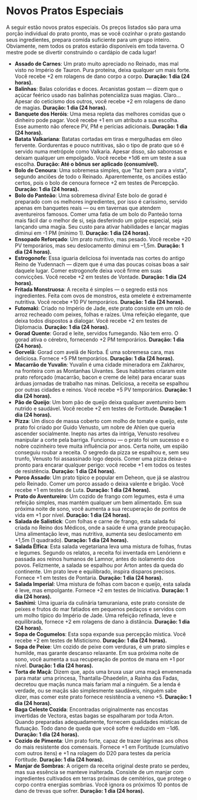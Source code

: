# Novos Pratos Especiais

A seguir estão novos pratos especiais. Os preços listados são para uma porção individual do prato pronto, mas se você cozinhar o prato gastando seus ingredientes, prepara comida suficiente para um grupo inteiro. Obviamente, nem todos os pratos estarão disponíveis em toda taverna. O mestre pode se divertir construindo o cardápio de cada lugar!

- **Assado de Carnes**: Um prato muito apreciado no Reinado, mas mal visto no Império de Tauron. Pura proteína, deixa qualquer um mais forte. Você recebe +2 em rolagens de dano corpo a corpo. **Duração: 1 dia (24 horas).**
- **Balinhas**: Balas coloridas e doces. Arcanistas gostam — dizem que o açúcar feérico usado nas balinhas potencializa suas magias. Claro… Apesar do ceticismo dos outros, você recebe +2 em rolagens de dano de magias. **Duração: 1 dia (24 horas).**
- **Banquete dos Heróis**: Uma mesa repleta das melhores comidas que o dinheiro pode pagar. Você recebe +1 em um atributo a sua escolha. Esse aumento não oferece PV, PM e perícias adicionais. **Duração: 1 dia (24 horas).**
- **Batata Valkariana**: Batatas cortadas em tiras e mergulhadas em óleo fervente. Gordurentas e pouco nutritivas, são o tipo de prato que só é servido numa metrópole como Valkaria. Apesar disso, são saborosas e deixam qualquer um empolgado. Você recebe +1d6 em um teste a sua escolha. **Duração: Até o bônus ser aplicado (consumível).**
- **Bolo de Cenoura**: Uma sobremesa simples, que "faz bem para a vista", segundo anciões de todo o Reinado. Aparentemente, os anciões estão certos, pois o bolo de cenoura fornece +2 em testes de Percepção. **Duração: 1 dia (24 horas).**
- **Bolo do Panteão**: Uma sobremesa divina! Este bolo de gorad é preparado com os melhores ingredientes, por isso é caríssimo, servido apenas em banquetes reais — ou em tavernas que atendem aventureiros famosos. Comer uma fatia de um bolo do Panteão torna mais fácil dar o melhor de si, seja desferindo um golpe especial, seja lançando uma magia. Seu custo para ativar habilidades e lançar magias diminui em -1 PM (mínimo 1). **Duração: 1 dia (24 horas).**
- **Ensopado Reforçado**: Um prato nutritivo, mas pesado. Você recebe +20 PV temporários, mas seu deslocamento diminui em –1,5m. **Duração: 1 dia (24 horas).**
- **Estrogonofe**: Essa iguaria deliciosa foi inventada nas cortes do antigo Reino de Yudennach — dizem que é uma das poucas coisas boas a sair daquele lugar. Comer estrogonofe deixa você firme em suas convicções. Você recebe +2 em testes de Vontade. **Duração: 1 dia (24 horas).**
- **Fritada Monstruosa**: A receita é simples — o segredo está nos ingredientes. Feita com ovos de monstros, esta omelete é extremamente nutritiva. Você recebe +10 PV temporários. **Duração: 1 dia (24 horas).**
- **Futomaki**: Criado no Império de Jade, este prato consiste em um rolo de arroz recheado com peixes, folhas e raízes. Uma refeição elegante, que deixa todos dispostos a dialogar. Você recebe +2 em testes de Diplomacia. **Duração: 1 dia (24 horas).**
- **Gorad Quente**: Gorad e leite, servidos fumegando. Não tem erro. O gorad ativa o cérebro, fornecendo +2 PM temporários. **Duração: 1 dia (24 horas).**
- **Gorvelã**: Gorad com avelã de Norba. É uma sobremesa cara, mas deliciosa. Fornece +5 PM temporários. **Duração: 1 dia (24 horas).**
- **Macarrão de Yuvalin**: Yuvalin é uma cidade mineradora em Zakharov, na fronteira com as Montanhas Uivantes. Seus habitantes criaram este prato reforçado (macarrão, bacon e creme de leite) para encarar suas árduas jornadas de trabalho nas minas. Deliciosa, a receita se espalhou por outras cidades e reinos. Você recebe +5 PV temporários. **Duração: 1 dia (24 horas).**
- **Pão de Queijo**: Um bom pão de queijo deixa qualquer aventureiro bem nutrido e saudável. Você recebe +2 em testes de Fortitude. **Duração: 1 dia (24 horas).**
- **Pizza**: Um disco de massa coberto com molho de tomate e queijo, este prato foi criado por Guido Venusto, um nobre de Ahlen que queria ascender socialmente. Inepto nas artes da intriga, Venusto resolveu manipular a corte pela barriga. Funcionou — o prato foi um sucesso e o nobre cozinheiro teve muita influência por anos. Certa noite, um espião conseguiu roubar a receita. O segredo da pizza se espalhou e, sem seu trunfo, Venusto foi assassinado logo depois. Comer uma pizza deixa-o pronto para encarar qualquer perigo: você recebe +1 em todos os testes de resistência. **Duração: 1 dia (24 horas).**
- **Porco Assado**: Um prato típico e popular em Deheon, que já se alastrou pelo Reinado. Comer um porco assado o deixa valente e brigão. Você recebe +1 em testes de Luta. **Duração: 1 dia (24 horas).**
- **Prato do Aventureiro**: Um cozido de frango com legumes, esta é uma refeição simples, mas mantém qualquer um bem alimentado. Em sua próxima noite de sono, você aumenta a sua recuperação de pontos de vida em +1 por nível. **Duração: 1 dia (24 horas).**
- **Salada de Salistick**: Com folhas e carne de frango, esta salada foi criada no Reino dos Médicos, onde a saúde é uma grande preocupação. Uma alimentação leve, mas nutritiva, aumenta seu deslocamento em +1,5m (1 quadrado). **Duração: 1 dia (24 horas).**
- **Salada Élfica**: Esta salada vegetariana leva uma mistura de folhas, frutas e legumes. Segundo os relatos, a receita foi inventada em Lenórienn e passada aos reinos humanos de Lamnor, antes do isolamento dos povos. Felizmente, a salada se espalhou por Arton antes da queda do continente. Um prato leve e equilibrado, inspira disparos precisos. Fornece +1 em testes de Pontaria. **Duração: 1 dia (24 horas).**
- **Salada Imperial**: Uma mistura de folhas com bacon e queijo, esta salada é leve, mas empolgante. Fornece +2 em testes de Iniciativa. **Duração: 1 dia (24 horas).**
- **Sashimi**: Uma iguaria da culinária tamuraniana, este prato consiste de peixes e frutos do mar fatiados em pequenos pedaços e servidos com um molho típico do Império de Jade. Uma refeição refinada, leve e equilibrada, fornece +2 em rolagens de dano à distância. **Duração: 1 dia (24 horas).**
- **Sopa de Cogumelos**: Esta sopa expande sua percepção mística. Você recebe +2 em testes de Misticismo. **Duração: 1 dia (24 horas).**
- **Sopa de Peixe**: Um cozido de peixe com verduras, é um prato simples e humilde, mas garante descanso relaxante. Em sua próxima noite de sono, você aumenta a sua recuperação de pontos de mana em +1 por nível. **Duração: 1 dia (24 horas).**
- **Torta de Maçã**: Dizem que, após uma bruxa usar uma maçã envenenada para matar uma princesa, Thantalla-Dhaedelin, a Rainha das Fadas, decretou que maçãs nunca mais fariam mal a ninguém. Se a lenda é verdade, ou se maçãs são simplesmente saudáveis, ninguém sabe dizer, mas comer este prato fornece resistência a veneno +5. **Duração: 1 dia (24 horas).**
- **Baga Celeste Cozida**: Encontradas originalmente nas encostas invertidas de Vectora, estas bagas se espalharam por toda Arton. Quando preparadas adequadamente, fornecem qualidades místicas de flutuação. Todo dano de queda que você sofre é reduzido em −1d6. **Duração: 1 dia (24 horas).**
- **Cozido de Pimenta**: Um prato forte, capaz de trazer lágrimas aos olhos do mais resistente dos comensais. Fornece +1 em Fortitude (cumulativo com outros itens) e +1 na rolagem do D20 para testes da perícia Fortitude. **Duração: 1 dia (24 horas).**
- **Manjar de Sombras**: A origem da receita original deste prato se perdeu, mas sua essência se manteve inalterada. Consiste de um manjar com ingredientes cultivados em terras próximas de cemitérios, que protege o corpo contra energias sombrias. Você ignora os próximos 10 pontos de dano de trevas que sofrer. **Duração: 1 dia (24 horas).**